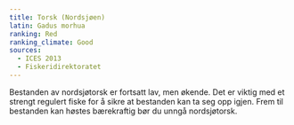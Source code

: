 ```yaml
---
title: Torsk (Nordsjøen)
latin: Gadus morhua
ranking: Red
ranking_climate: Good
sources: 
  - ICES 2013
  - Fiskeridirektoratet
---
```

Bestanden av nordsjøtorsk er fortsatt lav, men økende. Det er viktig med et strengt regulert fiske for å sikre at bestanden kan ta seg opp igjen. Frem til bestanden kan høstes bærekraftig bør du unngå nordsjøtorsk.
